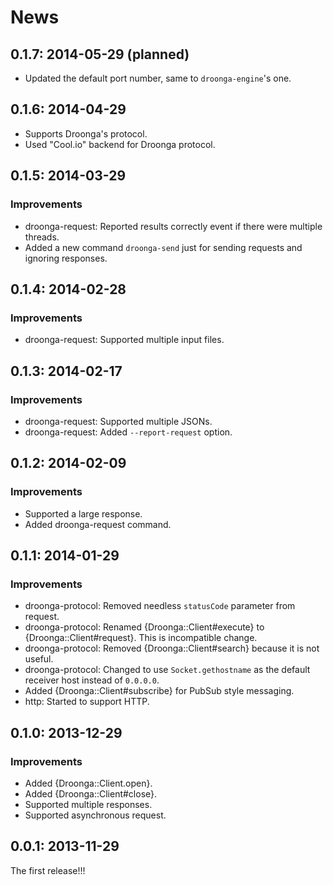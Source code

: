 # News

## 0.1.7: 2014-05-29 (planned)

 * Updated the default port number, same to `droonga-engine`'s one.

## 0.1.6: 2014-04-29

 * Supports Droonga's protocol.
 * Used "Cool.io" backend for Droonga protocol.

## 0.1.5: 2014-03-29

### Improvements

  * droonga-request: Reported results correctly event if there were multiple threads.
  * Added a new command `droonga-send` just for sending requests and ignoring responses.

## 0.1.4: 2014-02-28

### Improvements

  * droonga-request: Supported multiple input files.

## 0.1.3: 2014-02-17

### Improvements

  * droonga-request: Supported multiple JSONs.
  * droonga-request: Added `--report-request` option.

## 0.1.2: 2014-02-09

### Improvements

  * Supported a large response.
  * Added droonga-request command.

## 0.1.1: 2014-01-29

### Improvements

  * droonga-protocol: Removed needless `statusCode` parameter from request.
  * droonga-protocol: Renamed {Droonga::Client#execute} to
    {Droonga::Client#request}. This is incompatible change.
  * droonga-protocol: Removed {Droonga::Client#search} because it is
    not useful.
  * droonga-protocol: Changed to use `Socket.gethostname` as the
    default receiver host instead of `0.0.0.0`.
  * Added {Droonga::Client#subscribe} for PubSub style messaging.
  * http: Started to support HTTP.

## 0.1.0: 2013-12-29

### Improvements

  * Added {Droonga::Client.open}.
  * Added {Droonga::Client#close}.
  * Supported multiple responses.
  * Supported asynchronous request.

## 0.0.1: 2013-11-29

The first release!!!
